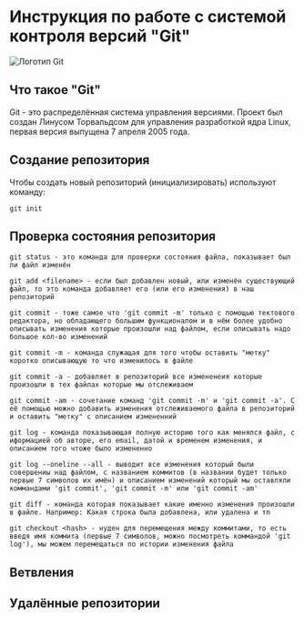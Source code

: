# **Инструкция по работе с системой контроля версий "Git"** 

![Логотип Git](Git%20logo.png)

## Что такое "Git"

Git - это распределённая система управления версиями. Проект был создан Линусом Торвальдсом для управления разработкой ядра Linux, первая версия выпущена 7 апреля 2005 года.

## Создание репозитория

Чтобы создать новый репозиторий (инициализировать) используют команду:

    git init

## Проверка состояния репозитория

    git status - это команда для проверки состояния файла, показывает был ли файл изменён
    
    git add <filename> - если был добавлен новый, или изменён существующий файл, то это команда добавляет его (или его изменения) в наш репозиторий

    git commit - тоже самое что 'git commit -m' только с помощью тектового редактора, но обладающего большим функционалом и в нём более удобно описывать изменения которые произошли над файлом, если описывать надо большое кол-во изменений

    git commit -m - команда служащая для того чтобы оставить "метку" коротко описывающую то что изменилось в файле

    git commit -a - добавляет в репозиторий все измененеия которые произошли в тех файлах которые мы отслеживаем

    git commit -am - сочетание команд 'git commit -m' и 'git commit -a'. С её помощью можно добавить изменения отслеживаемого файла в репозиторий и оставить "метку" с описанием измененний

    git log - команда показывающая полную историю того как менялся файл, с иформацией об авторе, его email, датой и временем изменения, и описанием того чтоже было измененно
    
    git log --oneline --all - выводит все изменения который были совершениы над файлом, с названием коммитов (в названии будет только первые 7 символов их имён) и описанием изменений который мы оставляли коммандами 'git commit', 'git commit -m' или 'git commit -am'

    git diff - команда которая показывает какие именно изменения произошли в файле. Например: Какая строка была добавлена, или удалена и тп

    git checkout <hash> - нуден для перемещения между коммитами, то есть введя имя коммита (первые 7 символов, можно посмотреть коммандой 'git log'), мы можем перемещаться по истории изменения файла

## Ветвления



## Удалённые репозитории
